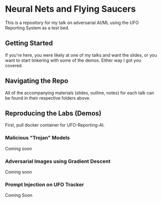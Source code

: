 # Neural Nets and Flying Saucers

This is a repository for my talk on adversarial AI/ML using the UFO Reporting System as a test bed.

## Getting Started

If you're here, you were likely at one of my talks and want the slides, or you want to start tinkering with some of the demos. Either way I got you covered.

## Navigating the Repo 

All of the accompanying materials (slides, outline, notes) for each talk can be found in their respective folders above.

## Reproducing the Labs (Demos)

First, pull docker container for UFO-Reporting-AI.

### Malicious "Trojan" Models
Coming soon

### Adversarial Images using Gradient Descent
Coming soon

### Prompt Injection on UFO Tracker
Coming Soon






